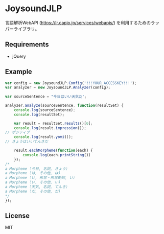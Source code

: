 JoysoundJLP
===========

言語解析WebAPI (https://lr.capio.jp/services/webapis/) を利用するためのラッパーライブラリ。

## Requirements
* jQuery


## Example
```JavaScript
var config = new JoysoundJLP.Config('!!!YOUR_ACCESSKEY!!!');
var analyzer = new JoysoundJLP.Analyzer(config);
        
var sourceSentence = "今日はいい天気だ";

analyzer.analyze(sourceSentence, function(resultSet) {
    console.log(sourceSentence);
    console.log(resultSet);

    var result = resultSet.results()[0];
    console.log(result.impression());
// ポジティブ
    console.log(result.yomi());
// きょうはいいてんきだ

    result.eachMorpheme(function(each) {
        console.log(each.printString())
    });
/*
a Morpheme (今日, 名詞, きょう)
a Morpheme (は, その他, は)
a Morpheme (い, 形容・形容動詞, い)
a Morpheme (い, その他, い)
a Morpheme (天気, 名詞, てんき)
a Morpheme (だ, その他, だ) 
*/
});
```


## License
MIT
